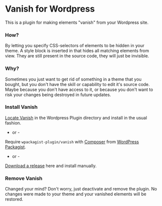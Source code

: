 # Vanish for Wordpress

This is a plugin for making elements "vanish" from your Wordpress site.

### How?

By letting you specify CSS-selectors of elements to be hidden in your theme. A style block is inserted in <head> that hides all matching elements from view. They are still present in the source code, they will just be invisible. 

### Why?

Sometimes you just want to get rid of something in a theme that you bought, but you don't have the skill or capability to edit it's source code. Maybe because you don't have access to it, or because you don't want to risk your changes being destroyed in future updates. 

### Install Vanish

[Locate Vanish](https://wordpress.org/plugins/vanish/) in the Wordpress Plugin directory and install in the usual fashion.

- or -

Require `wpackagist-plugin/vanish` with [Composer](https://getcomposer.org/) from [WordPress Packagist](http://wpackagist.org/).

- or - 

[Download a release](https://github.com/frebro/wp-vanish/releases) here and install manually. 

### Remove Vanish

Changed your mind? Don't worry, just deactivate and remove the plugin. No changes were made to your theme and your vanished elements will be restored.
